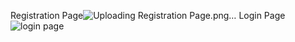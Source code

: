 Registration Page![Uploading Registration Page.png…]()
Login Page![login page](https://github.com/user-attachments/assets/9b048fce-24b5-4960-85c5-23081fb62e84)


